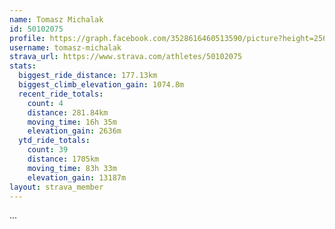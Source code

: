 ```yaml
---
name: Tomasz Michalak
id: 50102075
profile: https://graph.facebook.com/3528616460513590/picture?height=256&width=256
username: tomasz-michalak
strava_url: https://www.strava.com/athletes/50102075
stats:
  biggest_ride_distance: 177.13km
  biggest_climb_elevation_gain: 1074.8m
  recent_ride_totals:
    count: 4
    distance: 281.84km
    moving_time: 16h 35m
    elevation_gain: 2636m
  ytd_ride_totals:
    count: 39
    distance: 1705km
    moving_time: 83h 33m
    elevation_gain: 13187m
layout: strava_member
--- 
```

...
